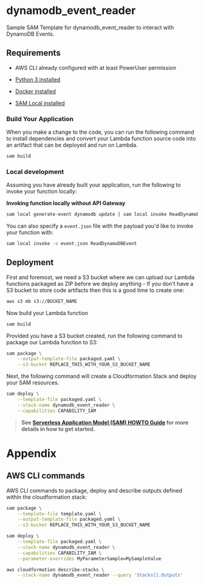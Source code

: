 # dynamodb_event_reader

Sample SAM Template for dynamodb_event_reader to interact with DynamoDB Events.

## Requirements

* AWS CLI already configured with at least PowerUser permission

* [Python 3 installed](https://www.python.org/downloads/)

* [Docker installed](https://www.docker.com/community-edition)
* [SAM Local installed](https://github.com/awslabs/aws-sam-local)


### Build Your Application

When you make a change to the code, you can run the following command to install dependencies
and convert your Lambda function source code into an artifact that can be deployed and run on Lambda.

```bash
sam build
```

### Local development

Assuming you have already built your application, run the following to invoke your function locally:

**Invoking function locally without API Gateway**

```bash
sam local generate-event dynamodb update | sam local invoke ReadDynamoDBEvent
```

You can also specify a `event.json` file with the payload you'd like to invoke your function with:

```bash
sam local invoke -e event.json ReadDynamoDBEvent
```

## Deployment

First and foremost, we need a S3 bucket where we can upload our Lambda functions packaged as ZIP before we deploy anything - If you don't have a S3 bucket to store code artifacts then this is a good time to create one:

```bash
aws s3 mb s3://BUCKET_NAME
```

Now build your Lambda function

```bash
sam build
```

Provided you have a S3 bucket created, run the following command to package our Lambda function to S3:

```bash
sam package \
    --output-template-file packaged.yaml \
    --s3-bucket REPLACE_THIS_WITH_YOUR_S3_BUCKET_NAME
```

Next, the following command will create a Cloudformation Stack and deploy your SAM resources.

```bash
sam deploy \
    --template-file packaged.yaml \
    --stack-name dynamodb_event_reader \
    --capabilities CAPABILITY_IAM
```

> **See [Serverless Application Model (SAM) HOWTO Guide](https://github.com/awslabs/serverless-application-model/blob/master/HOWTO.md) for more details in how to get started.**

# Appendix

## AWS CLI commands

AWS CLI commands to package, deploy and describe outputs defined within the cloudformation stack:

```bash
sam package \
    --template-file template.yaml \
    --output-template-file packaged.yaml \
    --s3-bucket REPLACE_THIS_WITH_YOUR_S3_BUCKET_NAME

sam deploy \
    --template-file packaged.yaml \
    --stack-name dynamodb_event_reader \
    --capabilities CAPABILITY_IAM \
    --parameter-overrides MyParameterSample=MySampleValue

aws cloudformation describe-stacks \
    --stack-name dynamodb_event_reader --query 'Stacks[].Outputs'
```
